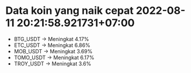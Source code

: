# Data koin yang naik cepat 2022-08-11 20:21:58.921731+07:00

* BTG_USDT -> Meningkat 4.17%
* ETC_USDT -> Meningkat 6.86%
* MOB_USDT -> Meningkat 3.69%
* TOMO_USDT -> Meningkat 6.17%
* TROY_USDT -> Meningkat 3.6%
